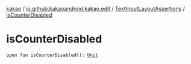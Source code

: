[kakao](../../index.md) / [io.github.kakaoandroid.kakao.edit](../index.md) / [TextInputLayoutAssertions](index.md) / [isCounterDisabled](./is-counter-disabled.md)

# isCounterDisabled

`open fun isCounterDisabled(): `[`Unit`](https://kotlinlang.org/api/latest/jvm/stdlib/kotlin/-unit/index.html)